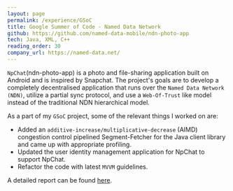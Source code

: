 ```yaml
---
layout: page
permalink: /experience/GSoC
title: Google Summer of Code - Named Data Network
github: https://github.com/named-data-mobile/ndn-photo-app
tech: Java, XML, C++
reading_order: 30
company_url: https://named-data.net/
---
```


`NpChat`(ndn-photo-app) is a photo and file-sharing application built on Android and is inspired by Snapchat. The
project's goals are to develop a completely decentralised application that runs over the `Named Data Network (NDN)`,
utilize a partial sync protocol, and use a `Web-Of-Trust` like model instead of the traditional NDN hierarchical model.

As a part of my `GSoC` project, some of the relevant things I worked on are:

- Added an `additive-increase/multiplicative-decrease` (AIMD) congestion control pipelined Segment-Fetcher for the Java client library and came up with appropriate profiling.
- Updated the user identity management application for NpChat to support NpChat.
- Refactor the code with latest `MVVM` guidelines.

A detailed report can be found [here](https://gist.github.com/dev-ritik/ca88748b1e0868773288bdf0e531a327).
